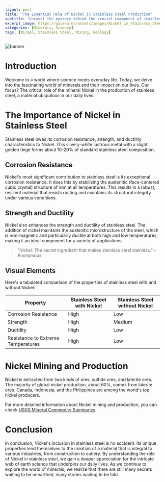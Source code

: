 ```yaml
---
layout: post
title: "The Essential Role of Nickel in Stainless Steel Production"
subtitle: "Unravel the mystery behind the crucial component of stainless steel, Nickel, and its incredible impact on our daily lives."
excerpt_image: https://galena.es/assets/images/Nickel_in_Stainless_Steel.png
categories: [Minerals, Science]
tags: [Nickel, Stainless Steel, Mining, Geology]
---
```


![banner](https://galena.es/assets/images/Nickel_in_Stainless_Steel.png "A close-up view of stainless steel showing its shiny surface, with a small pile of nickel ore beside it, illustrating the essential role of nickel in stainless steel production for geology enthusiasts and earth science readers.")

# Introduction

Welcome to a world where science meets everyday life. Today, we delve into the fascinating world of minerals and their impact on our lives. Our focus? The critical role of the mineral Nickel in the production of stainless steel, a material ubiquitous in our daily lives. 

# The Importance of Nickel in Stainless Steel

Stainless steel owes its corrosion resistance, strength, and ductility characteristics to Nickel. This silvery-white lustrous metal with a slight golden tinge forms about 10-20% of standard stainless steel composition. 

## Corrosion Resistance

Nickel's most significant contribution to stainless steel is its exceptional corrosion resistance. It does this by stabilizing the austenitic (face-centered cubic crystal) structure of iron at all temperatures. This results in a robust, resilient material that resists rusting and maintains its structural integrity under various conditions.

## Strength and Ductility

Nickel also enhances the strength and ductility of stainless steel. The addition of nickel maintains the austenitic microstructure of the steel, which is non-magnetic and particularly ductile at both high and low temperatures, making it an ideal component for a variety of applications.

> "Nickel: The secret ingredient that makes stainless steel stainless." – Anonymous

## Visual Elements

Here's a tabulated comparison of the properties of stainless steel with and without Nickel:

| Property | Stainless Steel with Nickel | Stainless Steel without Nickel |
|----------|----------------------------|-------------------------------|
| Corrosion Resistance | High | Low |
| Strength | High | Medium |
| Ductility | High | Low |
| Resistance to Extreme Temperatures | High | Low |

# Nickel Mining and Production

Nickel is extracted from two kinds of ores, sulfide ores, and laterite ores. The majority of global nickel production, about 60%, comes from laterite ores. Canada, Indonesia, and the Philippines are among the world's top nickel producers. 

For more detailed information about Nickel mining and production, you can check [USGS Mineral Commodity Summaries](https://pubs.usgs.gov/periodicals/mcs2021/mcs2021-nickel.pdf).

# Conclusion

In conclusion, Nickel's inclusion in stainless steel is no accident. Its unique properties lend themselves to the creation of a material that is integral to various industries, from construction to cutlery. By understanding the role of Nickel in stainless steel, we gain a deeper appreciation for the intricate web of earth science that underpins our daily lives. As we continue to explore the world of minerals, we realize that there are still many secrets waiting to be unearthed, many stories waiting to be told.